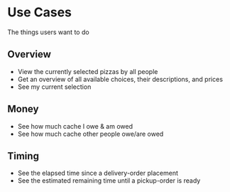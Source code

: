 # Use Cases

The things users want to do

## Overview

- View the currently selected pizzas by all people
- Get an overview of all available choices, their descriptions, and prices
- See my current selection

## Money

- See how much cache I owe & am owed
- See how much cache other people owe/are owed

## Timing

- See the elapsed time since a delivery-order placement
- See the estimated remaining time until a pickup-order is ready
